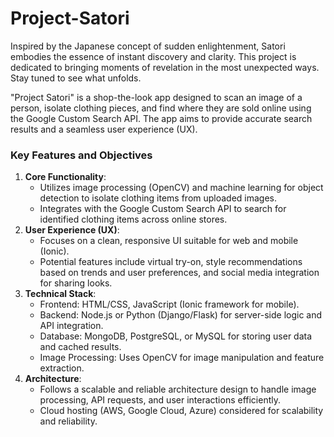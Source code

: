 # Project-Satori
 Inspired by the Japanese concept of sudden enlightenment, Satori embodies the essence of instant discovery and clarity. This project is dedicated to bringing moments of revelation in the most unexpected ways. Stay tuned to see what unfolds.

"Project Satori" is a shop-the-look app designed to scan an image of a person, isolate clothing pieces, and find where they are sold online using the Google Custom Search API. The app aims to provide accurate search results and a seamless user experience (UX).

### Key Features and Objectives

1. **Core Functionality**:
    - Utilizes image processing (OpenCV) and machine learning for object detection to isolate clothing items from uploaded images.
    - Integrates with the Google Custom Search API to search for identified clothing items across online stores.
2. **User Experience (UX)**:
    - Focuses on a clean, responsive UI suitable for web and mobile (Ionic).
    - Potential features include virtual try-on, style recommendations based on trends and user preferences, and social media integration for sharing looks.
3. **Technical Stack**:
    - Frontend: HTML/CSS, JavaScript (Ionic framework for mobile).
    - Backend: Node.js or Python (Django/Flask) for server-side logic and API integration.
    - Database: MongoDB, PostgreSQL, or MySQL for storing user data and cached results.
    - Image Processing: Uses OpenCV for image manipulation and feature extraction.
4. **Architecture**:
    - Follows a scalable and reliable architecture design to handle image processing, API requests, and user interactions efficiently.
    - Cloud hosting (AWS, Google Cloud, Azure) considered for scalability and reliability.
